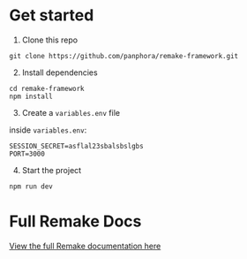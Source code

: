 # Get started

1. Clone this repo

```
git clone https://github.com/panphora/remake-framework.git
```

2. Install dependencies

```
cd remake-framework
npm install
```

3. Create a `variables.env` file

inside `variables.env`:
```
SESSION_SECRET=asflal23sbalsbslgbs
PORT=3000
```

4. Start the project

```
npm run dev
```


# Full Remake Docs

[View the full Remake documentation here](https://remaketheweb.com)
